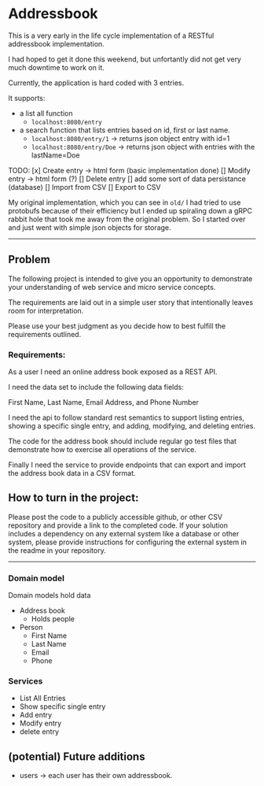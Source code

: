 # Addressbook

This is a very early in the life cycle implementation of a RESTful addressbook implementation.

I had hoped to get it done this weekend, but unfortantly did not get very much downtime to work on it.

Currently, the application is hard coded with 3 entries. 

It supports:
* a list all function 
  - `localhost:8080/entry`
* a search function that lists entries based on id, first or last name.
  - `localhost:8080/entry/1` -> returns json object entry with id=1
  - `localhost:8080/entry/Doe` -> returns json object with entries with the lastName=Doe

TODO:
  [x] Create entry -> html form (basic implementation done)
  [] Modify entry -> html form (?)
  [] Delete entry
  [] add some sort of data persistance (database)
  [] Import from CSV
  [] Export to CSV

My original implementation, which you can see in `old/` I had tried to use 
protobufs because of their efficiency but I ended up spiraling down a gRPC rabbit hole that took me away from the original problem.
So I started over and just went with simple json objects for storage. 


-------- 

## Problem 
The following project is intended to give you an opportunity to demonstrate your 
understanding of web service and micro service concepts.

The requirements are laid out in a simple user story that intentionally leaves room for interpretation. 

Please use your best judgment as you decide how to best fulfill the requirements outlined. 


### Requirements: 

As a user I need an online address book exposed as a REST API.

I need the data set to include the following data fields: 

First Name, Last Name, Email Address, and Phone Number

I need the api to follow standard rest semantics to support listing entries, 
showing a specific single entry, and adding, modifying, and deleting entries.

The code for the address book should include regular go test files that demonstrate how to exercise all operations of the service.

Finally I need the service to provide endpoints that can export and import the address book data in a CSV format.


## How to turn in the project:

Please post the code to a publicly accessible github, or other CSV repository and provide a link to the completed code.
If your solution includes a dependency on any external system like a database or other system,
please provide instructions for configuring the external system in the readme in your repository.


----------------- 

### Domain model
Domain models hold data
* Address book 
    * Holds people
* Person
    - First Name
    - Last Name
    - Email
    - Phone 

### Services
  * List All Entries
  * Show specific single entry
  * Add entry
  * Modify entry
  * delete entry




## (potential) Future additions

* users -> each user has their own addressbook.

